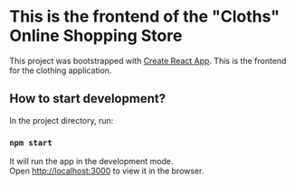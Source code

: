 # This is the frontend of the "Cloths" Online Shopping Store

This project was bootstrapped with [Create React App](https://github.com/facebook/create-react-app).
This is the frontend for the clothing application.  

## How to start development?

In the project directory, run:

### `npm start`

It will run the app in the development mode.\
Open [http://localhost:3000](http://localhost:3000) to view it in the browser.
